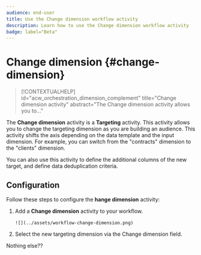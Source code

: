 ```yaml
---
audience: end-user
title: Use the Change dimension workflow activity
description: Learn how to use the Change dimension workflow activity
badge: label="Beta" 
---
```


# Change dimension {#change-dimension}

>[!CONTEXTUALHELP]
>id="acw_orchestration_dimension_complement"
>title="Change dimension activity"
>abstract="The Change dimension activity allows you to..."

The **Change dimension** activity is a **Targeting** activity. This activity allows you to change the targeting dimension as you are building an audience. This activity shifts the axis depending on the data template and the input dimension. For example, you can switch from the "contracts" dimension to the "clients" dimension.

You can also use this activity to define the additional columns of the new target, and define data deduplication criteria.

## Configuration

Follow these steps to configure the **hange dimension** activity:

1. Add a **Change dimension** activity to your workflow.

       ![](../assets/workflow-change-dimension.png)

1. Select the new targeting dimension via the Change dimension field.

Nothing else??